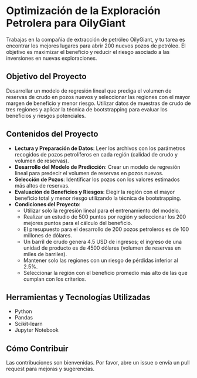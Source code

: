 # Optimización de la Exploración Petrolera para OilyGiant

Trabajas en la compañía de extracción de petróleo OilyGiant, y tu tarea es encontrar los mejores lugares para abrir 200 nuevos pozos de petróleo. El objetivo es maximizar el beneficio y reducir el riesgo asociado a las inversiones en nuevas exploraciones.

## Objetivo del Proyecto
Desarrollar un modelo de regresión lineal que prediga el volumen de reservas de crudo en pozos nuevos y seleccionar las regiones con el mayor margen de beneficio y menor riesgo. Utilizar datos de muestras de crudo de tres regiones y aplicar la técnica de bootstrapping para evaluar los beneficios y riesgos potenciales.

## Contenidos del Proyecto
- **Lectura y Preparación de Datos**: Leer los archivos con los parámetros recogidos de pozos petrolíferos en cada región (calidad de crudo y volumen de reservas).
- **Desarrollo del Modelo de Predicción**: Crear un modelo de regresión lineal para predecir el volumen de reservas en pozos nuevos.
- **Selección de Pozos**: Identificar los pozos con los valores estimados más altos de reservas.
- **Evaluación de Beneficios y Riesgos**: Elegir la región con el mayor beneficio total y menor riesgo utilizando la técnica de bootstrapping.
- **Condiciones del Proyecto**:
  - Utilizar solo la regresión lineal para el entrenamiento del modelo.
  - Realizar un estudio de 500 puntos por región y seleccionar los 200 mejores puntos para el cálculo del beneficio.
  - El presupuesto para el desarrollo de 200 pozos petroleros es de 100 millones de dólares.
  - Un barril de crudo genera 4.5 USD de ingresos; el ingreso de una unidad de producto es de 4500 dólares (volumen de reservas en miles de barriles).
  - Mantener solo las regiones con un riesgo de pérdidas inferior al 2.5%.
  - Seleccionar la región con el beneficio promedio más alto de las que cumplan con los criterios.

## Herramientas y Tecnologías Utilizadas
- Python
- Pandas
- Scikit-learn
- Jupyter Notebook

## Cómo Contribuir
Las contribuciones son bienvenidas. Por favor, abre un issue o envía un pull request para mejoras y sugerencias.


